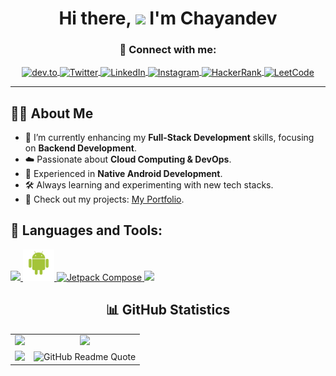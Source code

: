 <div id="connection-links" align="center">
  <h1 align="center">  
    Hi there,  
    <img src="https://media0.giphy.com/media/hvRJCLFzcasrR4ia7z/giphy.gif" width="40px">  
    I'm <strong>Chayandev</strong>  
  </h1> 


  <h3 align="center">🔗 Connect with me:</h3>
  <p align="center">
    <a href="https://dev.to/chayandev" target="blank">
      <img align="center" src="https://raw.githubusercontent.com/rahuldkjain/github-profile-readme-generator/master/src/images/icons/Social/devto.svg" alt="dev.to" height="30" width="40" />
    </a>
    <a href="https://twitter.com/chiku1405" target="blank">
      <img align="center" src="https://raw.githubusercontent.com/rahuldkjain/github-profile-readme-generator/master/src/images/icons/Social/twitter.svg" alt="Twitter" height="30" width="40" />
    </a>
    <a href="https://www.linkedin.com/in/chayandev-bera-324bb5220" target="blank">
      <img align="center" src="https://raw.githubusercontent.com/rahuldkjain/github-profile-readme-generator/master/src/images/icons/Social/linked-in-alt.svg" alt="LinkedIn" height="30" width="40" />
    </a>
    <a href="https://instagram.com/c_dev_b" target="blank">
      <img align="center" src="https://raw.githubusercontent.com/rahuldkjain/github-profile-readme-generator/master/src/images/icons/Social/instagram.svg" alt="Instagram" height="30" width="40" />
    </a>
    <a href="https://www.hackerrank.com/devchayanbera" target="blank">
      <img align="center" src="https://raw.githubusercontent.com/rahuldkjain/github-profile-readme-generator/master/src/images/icons/Social/hackerrank.svg" alt="HackerRank" height="30" width="40" />
    </a>
    <a href="https://www.leetcode.com/devc_b" target="blank">
      <img align="center" src="https://raw.githubusercontent.com/rahuldkjain/github-profile-readme-generator/master/src/images/icons/Social/leet-code.svg" alt="LeetCode" height="30" width="40" />
    </a>
  </p>
</div>
<hr>

<div class="about-me">
  <h2 align="left">🙋‍♂️ About Me</h2>

  - 🔭 I’m currently enhancing my **Full-Stack Development** skills, focusing on **Backend Development**.  
  - ☁️ Passionate about **Cloud Computing & DevOps**.  
  - 🤖 Experienced in **Native Android Development**.  
  - 🛠️ Always learning and experimenting with new tech stacks.  
  - 🚀 Check out my projects: [My Portfolio](https://github.com/Chayandev/MyPortfolio).  
</div>

<h2 align="left">🚀 Languages and Tools:</h2>
<p align="left">
  <a href="https://skillicons.dev">
    <img src="https://skillicons.dev/icons?i=c,cpp,java,kotlin,javascript,html,css,nodejs,expressjs,mongodb,tailwindcss,react" />
  </a>
  <a href="https://developer.android.com" target="_blank" rel="noreferrer">
    <img src="https://raw.githubusercontent.com/devicons/devicon/master/icons/android/android-original-wordmark.svg" alt="Android" width="50" height="50"/>
  </a>
  <a href="https://developer.android.com/develop/ui/compose" target="_blank" rel="noreferrer">
    <img src="https://blogger.googleusercontent.com/img/b/R29vZ2xl/AVvXsEjC97Z8BResg5dlPqczsRCFhP6zewWX0X0e7fVPG-G7PuUZwwZVsi9OPoqJYkgqT2h0FI95SsmWzVEgpt8b8HAqFiIxZ98TFtY4lE0b8UrtVJ2HrJebRwl6C9DslsQDl9KnBIrdHS6LtkY/s1600/jetpack+compose+icon_RGB.png" alt="Jetpack Compose" width="50" height="50"/>
  </a>
  <a href="https://skillicons.dev">
    <img src="https://skillicons.dev/icons?i=firebase,androidstudio,git,linux,vscode,postman,npm"/>
  </a>
</p>


<div align="center">
  <h2 align="center">📊 GitHub Statistics</h2>
  <table>
    <tr>
      <td align="center">
        <img src="https://github-readme-stats.vercel.app/api?username=Chayandev&theme=radical&hide_border=true&include_all_commits=true&count_private=true" />
      </td>
      <td align="center">
        <img src="https://github-readme-streak-stats.herokuapp.com/?user=Chayandev&theme=radical&hide_border=true" />
      </td>
    </tr>
    <tr>
      <td align="center">
        <img src="https://github-readme-stats.vercel.app/api/top-langs/?username=Chayandev&theme=radical&hide_border=true&include_all_commits=true&count_private=true&layout=compact" width="400px" />
      </td>
      <td align="center">
        <img src="https://quotes-github-readme.vercel.app/api?type=horizontal&theme=radical" alt="GitHub Readme Quote" width="400px"/>
      </td>
    </tr>
  </table>
</div>
